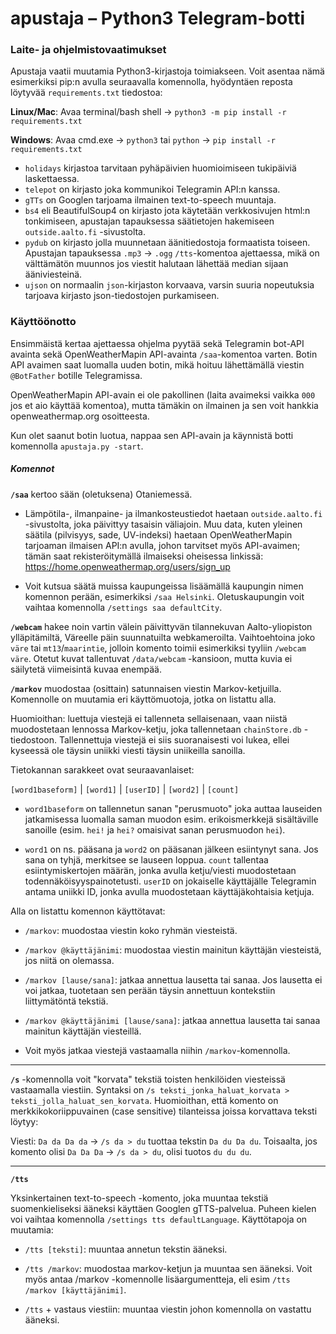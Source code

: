 # apustaja – Python3 Telegram-botti

### Laite- ja ohjelmistovaatimukset
Apustaja vaatii muutamia Python3-kirjastoja toimiakseen. Voit asentaa nämä esimerkiksi pip:n avulla seuraavalla komennolla, hyödyntäen reposta löytyvää `requirements.txt` tiedostoa:

**Linux/Mac**: Avaa terminal/bash shell -> `python3 -m pip install -r requirements.txt`

**Windows**: Avaa cmd.exe -> `python3` tai `python` -> `pip install -r requirements.txt`

- `holidays` kirjastoa tarvitaan pyhäpäivien huomioimiseen tukipäiviä laskettaessa.
- `telepot` on kirjasto joka kommunikoi Telegramin API:n kanssa.
- `gTTs` on Googlen tarjoama ilmainen text-to-speech muuntaja.
- `bs4` eli BeautifulSoup4 on kirjasto jota käytetään verkkosivujen html:n tonkimiseen, apustajan tapauksessa säätietojen hakemiseen `outside.aalto.fi` -sivustolta.
- `pydub` on kirjasto jolla muunnetaan äänitiedostoja formaatista toiseen. Apustajan tapauksessa `.mp3` -> `.ogg` `/tts`-komentoa ajettaessa, mikä on välttämätön muunnos jos viestit halutaan lähettää median sijaan ääniviesteinä.
- `ujson` on normaalin `json`-kirjaston korvaava, varsin suuria nopeutuksia tarjoava kirjasto json-tiedostojen purkamiseen.

### Käyttöönotto
Ensimmäistä kertaa ajettaessa ohjelma pyytää sekä Telegramin bot-API avainta sekä OpenWeatherMapin API-avainta `/saa`-komentoa varten. Botin API avaimen saat luomalla uuden botin, mikä hoituu lähettämällä viestin `@BotFather` botille Telegramissa. 

OpenWeatherMapin API-avain ei ole pakollinen (laita avaimeksi vaikka `000` jos et aio käyttää komentoa), mutta tämäkin on ilmainen ja sen voit hankkia openweathermap.org osoitteesta.

Kun olet saanut botin luotua, nappaa sen API-avain ja käynnistä botti komennolla `apustaja.py -start`.

##### Komennot
**`/saa`** kertoo sään (oletuksena) Otaniemessä. 

- Lämpötila-, ilmanpaine- ja ilmankosteustiedot haetaan `outside.aalto.fi` -sivustolta, joka päivittyy tasaisin väliajoin. Muu data, kuten yleinen säätila (pilvisyys, sade, UV-indeksi) haetaan OpenWeatherMapin tarjoaman ilmaisen API:n avulla, johon tarvitset myös API-avaimen; tämän saat rekisteröitymällä ilmaiseksi oheisessa linkissä: https://home.openweathermap.org/users/sign_up

- Voit kutsua säätä muissa kaupungeissa lisäämällä kaupungin nimen komennon perään, esimerkiksi `/saa Helsinki`. Oletuskaupungin voit vaihtaa komennolla `/settings saa defaultCity`.

**`/webcam`** hakee noin vartin välein päivittyvän tilannekuvan Aalto-yliopiston ylläpitämiltä, Väreelle päin suunnatuilta webkameroilta. Vaihtoehtoina joko `väre` tai `mt13`/`maarintie`, jolloin komento toimii esimerkiksi tyyliin `/webcam väre`. Otetut kuvat tallentuvat `/data/webcam` -kansioon, mutta kuvia ei säilytetä viimeisintä kuvaa enempää.


**`/markov`** muodostaa (osittain) satunnaisen viestin Markov-ketjuilla. Komennolle on muutamia eri käyttömuotoja, jotka on listattu alla.

Huomioithan: luettuja viestejä ei tallenneta sellaisenaan, vaan niistä muodostetaan lennossa Markov-ketju, joka tallennetaan `chainStore.db` -tiedostoon. Tallennettuja viestejä ei siis suoranaisesti voi lukea, ellei kyseessä ole täysin uniikki viesti täysin uniikeilla sanoilla.

Tietokannan sarakkeet ovat seuraavanlaiset:

`[word1baseform]` | `[word1]` | `[userID]` | `[word2]` | `[count]`

- `word1baseform` on tallennetun sanan "perusmuoto" joka auttaa lauseiden jatkamisessa luomalla saman muodon esim. erikoismerkkejä sisältäville sanoille (esim. `hei!` ja `hei?` omaisivat sanan perusmuodon `hei`).

- `word1` on ns. pääsana ja `word2` on pääsanan jälkeen esiintynyt sana. Jos sana on tyhjä, merkitsee se lauseen loppua. `count` tallentaa esiintymiskertojen määrän, jonka avulla ketju/viesti muodostetaan todennäköisyyspainotetusti. `userID` on jokaiselle käyttäjälle Telegramin antama uniikki ID, jonka avulla muodostetaan käyttäjäkohtaisia ketjuja.

Alla on listattu komennon käyttötavat:

- `/markov`: muodostaa viestin koko ryhmän viesteistä.

- `/markov @käyttäjänimi`: muodostaa viestin mainitun käyttäjän viesteistä, jos niitä on olemassa.

- `/markov [lause/sana]`: jatkaa annettua lausetta tai sanaa. Jos lausetta ei voi jatkaa, tuotetaan sen perään täysin annettuun kontekstiin liittymätöntä tekstiä.

- `/markov @käyttäjänimi [lause/sana]`: jatkaa annettua lausetta tai sanaa mainitun käyttäjän viesteillä.

- Voit myös jatkaa viestejä vastaamalla niihin `/markov`-komennolla.

---

**`/s`** -komennolla voit "korvata" tekstiä toisten henkilöiden viesteissä vastaamalla viestiin. Syntaksi on `/s teksti_jonka_haluat_korvata > teksti_jolla_haluat_sen_korvata`. Huomioithan, että komento on merkkikokoriippuvainen (case sensitive) tilanteissa joissa korvattava teksti löytyy: 

Viesti: `Da da Da da` -> `/s da > du` tuottaa tekstin `Da du Da du`. Toisaalta, jos komento olisi `Da Da Da` -> `/s da > du`, olisi tuotos `du du du`.

---

**`/tts`**

Yksinkertainen text-to-speech -komento, joka muuntaa tekstiä suomenkieliseksi ääneksi käyttäen Googlen gTTS-palvelua. Puheen kielen voi vaihtaa komennolla `/settings tts defaultLanguage`. Käyttötapoja on muutamia:

- `/tts [teksti]`: muuntaa annetun tekstin ääneksi.

- `/tts /markov`: muodostaa markov-ketjun ja muuntaa sen ääneksi. Voit myös antaa /markov -komennolle lisäargumentteja, eli esim `/tts /markov [käyttäjänimi]`.

- `/tts` + vastaus viestiin: muuntaa viestin johon komennolla on vastattu ääneksi.
